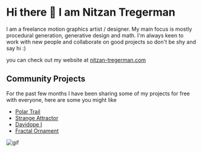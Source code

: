 # Hi there 👋 I am Nitzan Tregerman

I am a freelance motion graphics artist / designer. My main focus is mostly procedural generation, generative design and math.
I'm always keen to work with new people and collaborate on good projects so don't be shy and say hi :)

you can check out my website at [nitzan-tregerman.com](https://www.nitzan-tregerman.com)

## Community Projects
For the past few months I have been sharing some of my projects for free with everyone, here are some you might like 
* [Polar Trail](https://github.com/nitzan-treg/Polar_Trail.git)
* [Strange Attractor](https://github.com/nitzan-treg/2021_10_04_Strange_Attactor)
* [Davidope I](https://github.com/nitzan-treg/2021_10_08_dvdp_I)
* [Fractal Ornament](https://github.com/nitzan-treg/2021_10_03_Fractal-Ornament)

<img alt = "gif" src="Images/2021_10_16_polar_trail_3.gif">

<!--
**nitzan-treg/nitzan-treg** is a ✨ _special_ ✨ repository because its `README.md` (this file) appears on your GitHub profile.

Here are some ideas to get you started:

- 🔭 I’m currently working on ...
- 🌱 I’m currently learning ...
- 👯 I’m looking to collaborate on ...
- 🤔 I’m looking for help with ...
- 💬 Ask me about ...
- 📫 How to reach me: ...
- 😄 Pronouns: ...
- ⚡ Fun fact: ...
-->
